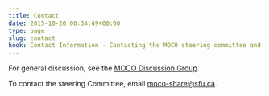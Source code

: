 ```yaml
---
title: Contact
date: 2015-10-26 00:34:49+00:00
type: page
slug: contact
hook: Contact Information - Contacting the MOCO steering committee and the Movement and Computing Discussion Group
---
```


For general discussion, see the [MOCO Discussion Group](http://movementcomputing.org/discussion-group/).

To contact the steering Committee, email [moco-share@sfu.ca](mailto:moco-share@sfu.ca).
